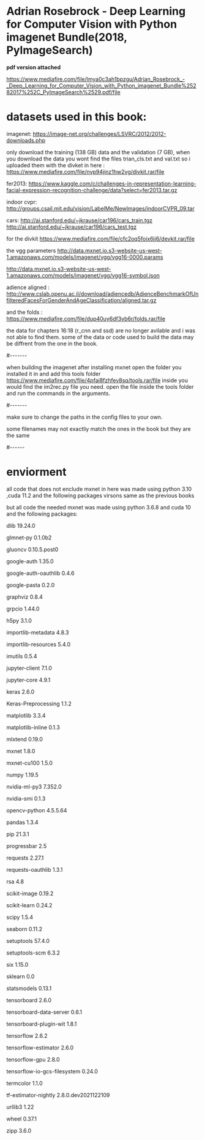 # Adrian Rosebrock - Deep Learning for Computer Vision with Python imagenet Bundle(2018, PyImageSearch)

**pdf version attached**

https://www.mediafire.com/file/lmya0c3ah1bpzgu/Adrian_Rosebrock_-_Deep_Learning_for_Computer_Vision_with_Python_imagenet_Bundle%25282017%252C_PyImageSearch%2529.pdf/file


# datasets used in this book:

imagenet: https://image-net.org/challenges/LSVRC/2012/2012-downloads.php

only download the training (138 GB) data and the validation (7 GB),
when you download the data you wont find the files trian_cls.txt and val.txt 
so i uploaded them with the divket in here : https://www.mediafire.com/file/nvp94jinz1hw2vg/divkit.rar/file

fer2013: https://www.kaggle.com/c/challenges-in-representation-learning-facial-expression-recognition-challenge/data?select=fer2013.tar.gz

indoor cvpr: http://groups.csail.mit.edu/vision/LabelMe/NewImages/indoorCVPR_09.tar

cars: http://ai.stanford.edu/~jkrause/car196/cars_train.tgz http://ai.stanford.edu/~jkrause/car196/cars_test.tgz

for the divkit https://www.mediafire.com/file/cfc2oq5foix6jj6/devkit.rar/file

the vgg parameters http://data.mxnet.io.s3-website-us-west-1.amazonaws.com/models/imagenet/vgg/vgg16-0000.params

http://data.mxnet.io.s3-website-us-west-1.amazonaws.com/models/imagenet/vgg/vgg16-symbol.json

adience aligned : http://www.cslab.openu.ac.il/download/adiencedb/AdienceBenchmarkOfUnfilteredFacesForGenderAndAgeClassification/aligned.tar.gz

and the folds : https://www.mediafire.com/file/dup40uy6df3vb6r/folds.rar/file

the data for chapters 16:18 (r_cnn and ssd) are no longer avilable and i was not able to find them.
some of the data or code used to build the data may be diffrent from the one in the book.


#-------

when building the imagenet after installing mxnet open the folder you installed it in and add this tools folder
https://www.mediafire.com/file/4pfai8fzhfev8sq/tools.rar/file inside you would find the im2rec.py file you need.
open the file inside the tools folder and run the commands in the arguments.

#-------

make sure to change the paths in the config files to your own.

some filenames may not exactliy match the ones in the book but they are the same

#------

# enviorment

all code that does not enclude mxnet in here was made using python 3.10 ,cuda 11.2 and the following packages virsons
same as the previous books 

but all code the needed mxnet was made using python 3.6.8 and  cuda 10 and the following packages:

dlib                         19.24.0

glmnet-py                    0.1.0b2

gluoncv                      0.10.5.post0

google-auth                  1.35.0

google-auth-oauthlib         0.4.6

google-pasta                 0.2.0

graphviz                     0.8.4

grpcio                       1.44.0

h5py                         3.1.0

importlib-metadata           4.8.3

importlib-resources          5.4.0

imutils                      0.5.4

jupyter-client               7.1.0

jupyter-core                 4.9.1

keras                        2.6.0

Keras-Preprocessing          1.1.2

matplotlib                   3.3.4

matplotlib-inline            0.1.3

mlxtend                      0.19.0

mxnet                        1.8.0

mxnet-cu100                  1.5.0

numpy                        1.19.5

nvidia-ml-py3                7.352.0

nvidia-smi                   0.1.3

opencv-python                4.5.5.64

pandas                       1.3.4

pip                          21.3.1

progressbar                  2.5

requests                     2.27.1

requests-oauthlib            1.3.1

rsa                          4.8

scikit-image                 0.19.2

scikit-learn                 0.24.2

scipy                        1.5.4

seaborn                      0.11.2

setuptools                   57.4.0

setuptools-scm               6.3.2

six                          1.15.0

sklearn                      0.0

statsmodels                  0.13.1

tensorboard                  2.6.0

tensorboard-data-server      0.6.1

tensorboard-plugin-wit       1.8.1

tensorflow                   2.6.2

tensorflow-estimator         2.6.0

tensorflow-gpu               2.8.0

tensorflow-io-gcs-filesystem 0.24.0

termcolor                    1.1.0

tf-estimator-nightly         2.8.0.dev2021122109

urllib3                      1.22

wheel                        0.37.1

zipp                         3.6.0
